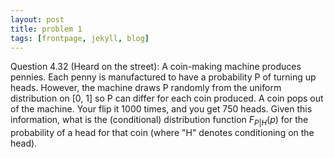 ```yaml
---
layout: post
title: problem 1
tags: [frontpage, jekyll, blog]
---
```


Question 4.32 (Heard on the street): A coin-making machine produces pennies. Each penny is manufactured to have a probability P of turning up heads. However, the machine draws P randomly from the uniform distribution on [0, 1] so P can differ for each coin produced. A coin pops out of the machine. Your flip it 1000 times, and you get 750 heads. Given this information, what is the (conditional) distribution function $F_{P|H}(p)$ for the probability of a head for that coin (where "H" denotes conditioning on the head). 
